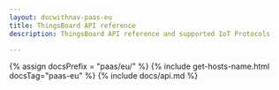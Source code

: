 ```yaml
---
layout: docwithnav-paas-eu
title: ThingsBoard API reference
description: ThingsBoard API reference and supported IoT Protocols

---
```

{% assign docsPrefix = "paas/eu/" %}
{% include get-hosts-name.html docsTag="paas-eu" %}
{% include docs/api.md %}

